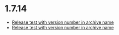 # 1.7.14
- [Release test with version number in archive name](https://github.com/moorl/MoorlFoundation/commit/8ec22b9e)
- [Release test with version number in archive name](https://github.com/moorl/MoorlFoundation/commit/a110d969)